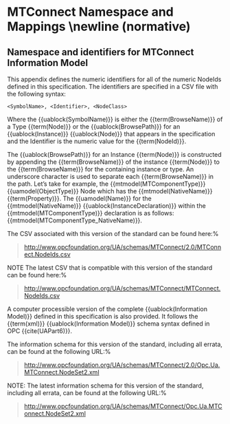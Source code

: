 
# MTConnect Namespace and  Mappings \newline (normative)

## Namespace and identifiers for MTConnect Information Model

This appendix defines the numeric identifiers for all of the numeric NodeIds defined in this specification. The identifiers are specified in a CSV file with the following syntax:

```<SymbolName>, <Identifier>, <NodeClass>```

Where the {{uablock(SymbolName)}} is either the {{term(BrowseName)}} of a Type {{term(Node)}} or the {{uablock(BrowsePath)}} for an {{uablock(Instance)}} {{uablock(Node)}} that appears in the specification and the Identifier is the numeric value for the {{term(NodeId)}}.

The {{uablock(BrowsePath)}} for an Instance {{term(Node)}} is constructed by appending the {{term(BrowseName)}} of the instance {{term(Node)}} to the {{term(BrowseName)}} for the containing instance or type. An underscore character is used to separate each {{term(BrowseName)}} in the path. Let’s take for example, the {{mtmodel(MTComponentType)}} {{uamodel(ObjectType)}} Node which has the {{mtmodel(NativeName)}} {{term(Property)}}. The {{uamodel(Name)}} for the {{mtmodel(NativeName)}} {{uablock(InstanceDeclaration)}} within the {{mtmodel(MTComponentType)}} declaration is as follows: {{mtmodel(MTComponentType_NativeName)}}.

The CSV associated with this version of the standard can be found here:%
>  http://www.opcfoundation.org/UA/schemas/MTConnect/2.0/MTConnect.NodeIds.csv

NOTE The latest CSV that is compatible with this version of the standard can be found here:%
> http://www.opcfoundation.org/UA/schemas/MTConnect/MTConnect.NodeIds.csv

A computer processible version of the complete {{uablock(Information Model)}} defined in this specification is also provided. It follows the {{term(xml)}} {{uablock(Information Model)}} schema syntax defined in OPC {{cite(UAPart6)}}.

The information schema for this version of the standard, including all errata, can be found at the following URL:%
> http://www.opcfoundation.org/UA/schemas/MTConnect/2.0/Opc.Ua.MTConnect.NodeSet2.xml

NOTE:  The latest information schema for this version of the standard, including all errata, can be found at the following URL:%
> http://www.opcfoundation.org/UA/schemas/MTConnect/Opc.Ua.MTConnect.NodeSet2.xml

